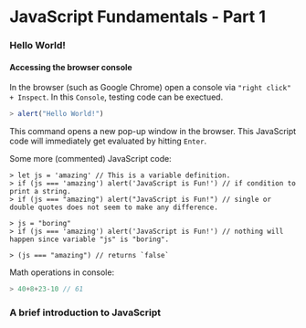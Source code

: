 # JavaScript Fundamentals - Part 1

### Hello World!

#### Accessing the browser console
In the browser (such as Google Chrome) open a console via `"right click" + Inspect`. In this `Console`, testing code can be exectued. 
```javascript
> alert("Hello World!")
```
This command opens a new pop-up window in the browser. This JavaScript code will immediately get evaluated by hitting `Enter`.

Some more (commented) JavaScript code:
```
> let js = 'amazing' // This is a variable definition.
> if (js === 'amazing') alert('JavaScript is Fun!') // if condition to print a string.
> if (js === "amazing") alert("JavaScript is Fun!") // single or double quotes does not seem to make any difference.

> js = "boring"
> if (js === 'amazing') alert('JavaScript is Fun!') // nothing will happen since variable "js" is "boring".

> (js === "amazing") // returns `false`
```

Math operations in console:
```javascript
> 40+8+23-10 // 61
```

### A brief introduction to JavaScript


